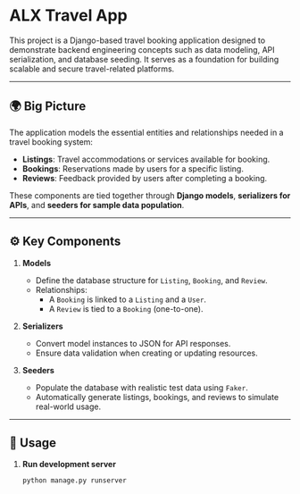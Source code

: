 # ALX Travel App

This project is a Django-based travel booking application designed to demonstrate backend engineering concepts such as data modeling, API serialization, and database seeding. It serves as a foundation for building scalable and secure travel-related platforms.

---

## 🌍 Big Picture

The application models the essential entities and relationships needed in a travel booking system:

- **Listings**: Travel accommodations or services available for booking.  
- **Bookings**: Reservations made by users for a specific listing.  
- **Reviews**: Feedback provided by users after completing a booking.  

These components are tied together through **Django models**, **serializers for APIs**, and **seeders for sample data population**.

---

## ⚙️ Key Components

1. **Models**
   - Define the database structure for `Listing`, `Booking`, and `Review`.
   - Relationships: 
     - A `Booking` is linked to a `Listing` and a `User`.
     - A `Review` is tied to a `Booking` (one-to-one).

2. **Serializers**
   - Convert model instances to JSON for API responses.
   - Ensure data validation when creating or updating resources.

3. **Seeders**
   - Populate the database with realistic test data using `Faker`.
   - Automatically generate listings, bookings, and reviews to simulate real-world usage.

---

## 🚀 Usage

1. **Run development server**
   ```bash
   python manage.py runserver
